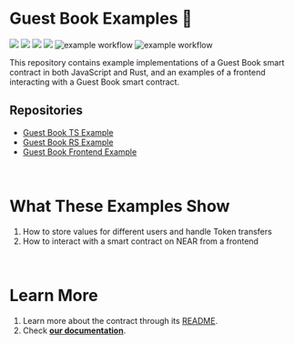 # Guest Book Examples 📖

[![](https://img.shields.io/badge/⋈%20Examples-Basics-green)](https://docs.near.org/tutorials/welcome)
[![](https://img.shields.io/badge/Contract-JS-yellow)](contract-ts)
[![](https://img.shields.io/badge/Contract-Rust-red)](contract-rs)
[![](https://img.shields.io/badge/Frontend-Next.js-blue)](frontend)
![example workflow](https://github.com/near-examples/guest-book-examples/actions/workflows/tests-ts.yml/badge.svg)
![example workflow](https://github.com/near-examples/guest-book-examples/actions/workflows/tests-rs.yml/badge.svg)

This repository contains example implementations of a Guest Book smart contract in both JavaScript and Rust, and an examples of a frontend interacting with a Guest Book smart contract. 

## Repositories

- [Guest Book TS Example](contract-ts)
- [Guest Book RS Example](contract-rs)
- [Guest Book Frontend Example](Frontend)

<br />

# What These Examples Show

1. How to store values for different users and handle Token transfers
2. How to interact with a smart contract on NEAR from a frontend

<br />

# Learn More
1. Learn more about the contract through its [README](./contract-ts/README.md).
2. Check [**our documentation**](https://docs.near.org/build/welcome).
